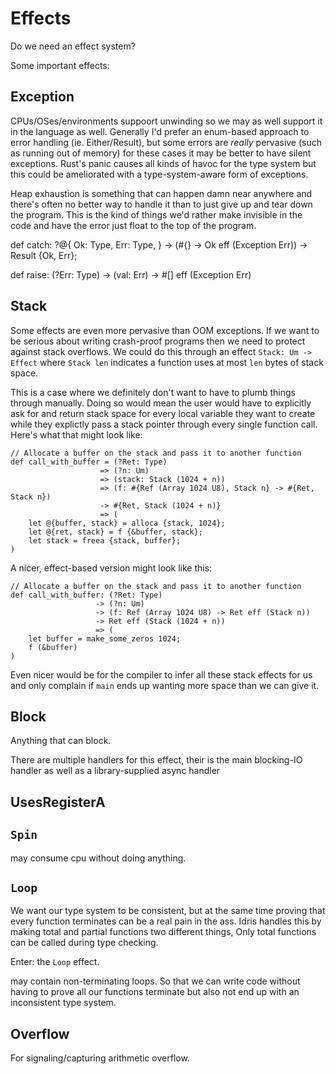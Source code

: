 # Effects

Do we need an effect system?

Some important effects:

## Exception

CPUs/OSes/environments suppoort unwinding so we may as well support it in the
language as well. Generally I'd prefer an enum-based approach to error
handling (ie. Either/Result), but some errors are *really*
pervasive (such as running out of memory) for these cases it may be
better to have silent exceptions. Rust's panic causes all kinds of
havoc for the type system but this could be ameliorated with a
type-system-aware form of exceptions.

Heap exhaustion is something that can happen damn near anywhere and
there's often no better way to handle it than to just give up and tear
down the program. This is the kind of things we'd rather make
invisible in the code and have the error just float to the top of the
program.

def catch: ?@{
    Ok: Type,
    Err: Type,
} -> (#{} -> Ok eff (Exception Err)) -> Result {Ok, Err};

def raise: (?Err: Type) -> (val: Err) -> #[] eff (Exception Err)

## Stack

Some effects are even more pervasive than OOM exceptions. If we want to be
serious about writing crash-proof programs then we need to protect against
stack overflows. We could do this through an effect `Stack: Um -> Effect` where
`Stack len` indicates a function uses at most `len` bytes of stack space.

This is a case where we definitely don't want to have to plumb things through
manually. Doing so would mean the user would have to explicitly
ask for and return stack space for every local variable they want to create while they explictly pass a stack pointer through every single function call.
Here's what that might look like:

    // Allocate a buffer on the stack and pass it to another function
    def call_with_buffer = (?Ret: Type)
                        => (?n: Um)
                        => (stack: Stack (1024 + n))
                        => (f: #{Ref (Array 1024 U8), Stack n} -> #{Ret, Stack n})
                        -> #{Ret, Stack (1024 + n)}
                        => (
        let @{buffer, stack} = alloca {stack, 1024};
        let @{ret, stack} = f {&buffer, stack};
        let stack = freea {stack, buffer};
    )

A nicer, effect-based version might look like this:

    // Allocate a buffer on the stack and pass it to another function
    def call_with_buffer: (?Ret: Type)
                       -> (?n: Um)
                       -> (f: Ref (Array 1024 U8) -> Ret eff (Stack n))
                       -> Ret eff (Stack (1024 + n))
                       => (
        let buffer = make_some_zeros 1024;
        f (&buffer)
    )

Even nicer would be for the compiler to infer all these stack effects for us and only complain if `main` ends up wanting more space than we can give it.

## Block

Anything that can block.

There are multiple handlers for this effect, their is the main blocking-IO handler as well as a library-supplied async handler


## UsesRegisterA

## `Spin`

may consume cpu without doing anything.

## `Loop`

We want our type system to be consistent, but at the same time proving that
every function terminates can be a real pain in the ass.
Idris handles this by making total and partial functions two different things, Only total functions can be called during type checking.

Enter: the `Loop` effect.

may contain non-terminating loops.
So that we can write code without having to prove all our functions terminate but also not end up with an inconsistent type system.


## Overflow

For signaling/capturing arithmetic overflow.

